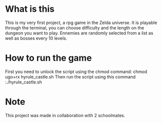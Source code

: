 # What is this

This is my very first project, a rpg game in the Zelda universe. It is playable through the terminal, you can choose difficulty and the length on the dungeon you want to play. Ennemies are randomly selected from a list as well as bosses every 10 levels.

# How to run the game

First you need to unlock the script using the chmod command: chmod ugo+rx hyrule_castle.sh
Then run the script using this command :./hyrule_castle.sh

# Note

This project was made in collaboration with 2 schoolmates.